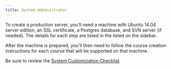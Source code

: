 ```yaml
---
title: System Administrator
---
```


To create a production server, you'll need a machine with Ubuntu 14.04
server edition, an SSL certificate, a Postgres database, and SVN
server (if needed). The details for each step are listed in the listed
on the sidebar.

After the machine is prepared, you'll then need to follow the course
creation instructions for each course that will be supported on that
machine.

Be sure to review the 
[System Customization Checklist](/sysadmin/system_customization).